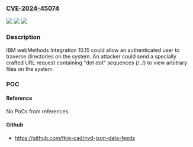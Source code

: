 ### [CVE-2024-45074](https://cve.mitre.org/cgi-bin/cvename.cgi?name=CVE-2024-45074)
![](https://img.shields.io/static/v1?label=Product&message=webMethods%20Integration&color=blue)
![](https://img.shields.io/static/v1?label=Version&message=%3D%2010.15%20&color=brighgreen)
![](https://img.shields.io/static/v1?label=Vulnerability&message=CWE-22%20Improper%20Limitation%20of%20a%20Pathname%20to%20a%20Restricted%20Directory%20('Path%20Traversal')&color=brighgreen)

### Description

IBM webMethods Integration 10.15 could allow an authenticated user to traverse directories on the system. An attacker could send a specially crafted URL request containing "dot dot" sequences (/../) to view arbitrary files on the system.

### POC

#### Reference
No PoCs from references.

#### Github
- https://github.com/fkie-cad/nvd-json-data-feeds

